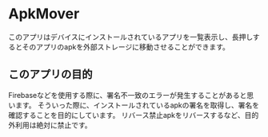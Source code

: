 # ApkMover
このアプリはデバイスにインストールされているアプリを一覧表示し、長押しするとそのアプリのapkを外部ストレージに移動させることができます。

## このアプリの目的
Firebaseなどを使用する際に、署名不一致のエラーが発生することがあると思います。
そういった際に、インストールされているapkの署名を取得し、署名を確認することを目的にしています。
リバース禁止apkをリバースするなど、目的外利用は絶対に禁止です。
